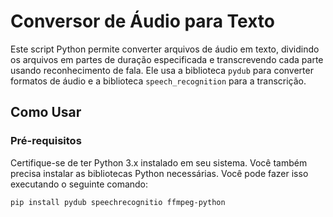 # Conversor de Áudio para Texto

Este script Python permite converter arquivos de áudio em texto, dividindo os arquivos em partes de duração especificada e transcrevendo cada parte usando reconhecimento de fala. Ele usa a biblioteca `pydub` para converter formatos de áudio e a biblioteca `speech_recognition` para a transcrição.

## Como Usar

### Pré-requisitos

Certifique-se de ter Python 3.x instalado em seu sistema. Você também precisa instalar as bibliotecas Python necessárias. Você pode fazer isso executando o seguinte comando:

```bash
pip install pydub speechrecognitio ffmpeg-python

